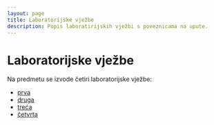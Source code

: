 ```yaml
---
layout: page
title: Laboratorijske vježbe
description: Popis laboratirijskih vježbi s poveznicama na upute.
---
```


# Laboratorijske vježbe

Na predmetu se izvode četiri laboratorijske vježbe:
- [prva](lab/lab1.md)
- [druga](lab/lab2.md)
- [treća](lab/lab3.md)
- [četvrta](lab/lab4.md)
